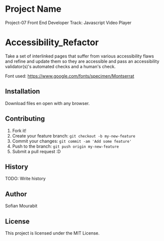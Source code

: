 # Project Name

Project-07 Front End Developer Track: Javascript Video Player

# Accessibility_Refactor
Take a set of interlinked pages that suffer from various accessibility
flaws and refine and update them so they are accessible and pass an accessibility
validator(s)'s automated checks and a human's check.

Font used: https://www.google.com/fonts/specimen/Montserrat


## Installation

Download files en open with any browser.

## Contributing

1. Fork it!
2. Create your feature branch: `git checkout -b my-new-feature`
3. Commit your changes: `git commit -am 'Add some feature'`
4. Push to the branch: `git push origin my-new-feature`
5. Submit a pull request :D

## History

TODO: Write history

## Author

Sofian Mourabit

## License

This project is licensed under the MIT License.
